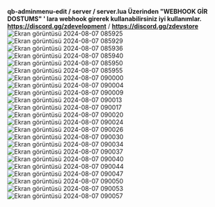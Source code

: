 **qb-adminmenu-edit / server / server.lua Üzerinden "WEBHOOK GİR DOSTUMS" ' lara webhook girerek kullanabilirsiniz iyi kullanımlar.**
**https://discord.gg/zdevelopment** /
**https://discord.gg/zdevstore**
![Ekran görüntüsü 2024-08-07 085925](https://github.com/user-attachments/assets/315497e7-1093-4f8f-9c4e-effd8a8ba580)![Ekran görüntüsü 2024-08-07 085929](https://github.com/user-attachments/assets/54714ddf-7386-4786-9d41-1d5ea4a2b20b)
![Ekran görüntüsü 2024-08-07 085936](https://github.com/user-attachments/assets/ca7edfb9-161c-48f5-b3ce-1573add3994d)![Ekran görüntüsü 2024-08-07 085940](https://github.com/user-attachments/assets/a4079ff7-bb77-45f1-a55e-b47528c31766)
![Ekran görüntüsü 2024-08-07 085950](https://github.com/user-attachments/assets/cdcbed5b-4462-4d19-9674-4afa7b9eb665)![Ekran görüntüsü 2024-08-07 085955](https://github.com/user-attachments/assets/7879e3b1-2c33-40b4-b508-f4d516ae023d)
![Ekran görüntüsü 2024-08-07 090000](https://github.com/user-attachments/assets/4cbd6217-b34a-424f-9bfa-95d841266c47)![Ekran görüntüsü 2024-08-07 090004](https://github.com/user-attachments/assets/30e22286-e234-4e04-9fe3-7239d294e109)
![Ekran görüntüsü 2024-08-07 090009](https://github.com/user-attachments/assets/5f785682-689f-476e-a38f-b6c6ddd92492)![Ekran görüntüsü 2024-08-07 090013](https://github.com/user-attachments/assets/01f17522-97ec-49b3-9bbd-e0ff0b93e290)
![Ekran görüntüsü 2024-08-07 090017](https://github.com/user-attachments/assets/6dfe0e2f-d127-411e-851b-6c756f17c665)![Ekran görüntüsü 2024-08-07 090020](https://github.com/user-attachments/assets/9b8a024e-4442-4be9-b665-8c3e01b74c4c)
![Ekran görüntüsü 2024-08-07 090024](https://github.com/user-attachments/assets/4a786e7b-4bb2-4e2e-82b8-3ab3a8237a53)![Ekran görüntüsü 2024-08-07 090026](https://github.com/user-attachments/assets/86a410ca-1f04-47a9-9e27-5144e56b2329)
![Ekran görüntüsü 2024-08-07 090030](https://github.com/user-attachments/assets/92dc4159-b6e5-4c48-a319-58a381364610)![Ekran görüntüsü 2024-08-07 090034](https://github.com/user-attachments/assets/d43281ab-2e89-4281-a3e2-219f3a401b67)
![Ekran görüntüsü 2024-08-07 090037](https://github.com/user-attachments/assets/1c45cef1-9dd4-43ab-8866-3f81bcfc5374)![Ekran görüntüsü 2024-08-07 090040](https://github.com/user-attachments/assets/658787ea-0917-478c-b52b-300c2f87cd9e)
![Ekran görüntüsü 2024-08-07 090044](https://github.com/user-attachments/assets/c3cf39e3-f2c3-465f-aec3-8c97b4188d8f)![Ekran görüntüsü 2024-08-07 090047](https://github.com/user-attachments/assets/2a0acccb-c1c1-42f7-b032-ff5a5ba03642)
![Ekran görüntüsü 2024-08-07 090050](https://github.com/user-attachments/assets/2d4c0f90-e619-46ad-a1ed-b12755e79447)![Ekran görüntüsü 2024-08-07 090053](https://github.com/user-attachments/assets/9a8a1b9d-9911-4645-a049-6b0467d19aa1)
![Ekran görüntüsü 2024-08-07 090057](https://github.com/user-attachments/assets/51578732-c4cd-44e7-857b-51b10c063acf)



